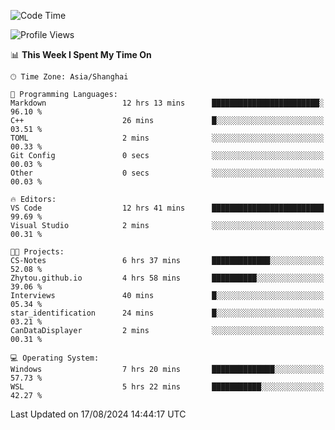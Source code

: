 <!--START_SECTION:waka-->
![Code Time](http://img.shields.io/badge/Code%20Time-1%2C907%20hrs%2055%20mins-blue)

![Profile Views](http://img.shields.io/badge/Profile%20Views-6-blue)

📊 **This Week I Spent My Time On** 

```text
🕑︎ Time Zone: Asia/Shanghai

💬 Programming Languages: 
Markdown                 12 hrs 13 mins      ████████████████████████░   96.10 % 
C++                      26 mins             █░░░░░░░░░░░░░░░░░░░░░░░░   03.51 % 
TOML                     2 mins              ░░░░░░░░░░░░░░░░░░░░░░░░░   00.33 % 
Git Config               0 secs              ░░░░░░░░░░░░░░░░░░░░░░░░░   00.03 % 
Other                    0 secs              ░░░░░░░░░░░░░░░░░░░░░░░░░   00.03 % 

🔥 Editors: 
VS Code                  12 hrs 41 mins      █████████████████████████   99.69 % 
Visual Studio            2 mins              ░░░░░░░░░░░░░░░░░░░░░░░░░   00.31 % 

🐱‍💻 Projects: 
CS-Notes                 6 hrs 37 mins       █████████████░░░░░░░░░░░░   52.08 % 
Zhytou.github.io         4 hrs 58 mins       ██████████░░░░░░░░░░░░░░░   39.06 % 
Interviews               40 mins             █░░░░░░░░░░░░░░░░░░░░░░░░   05.34 % 
star_identification      24 mins             █░░░░░░░░░░░░░░░░░░░░░░░░   03.21 % 
CanDataDisplayer         2 mins              ░░░░░░░░░░░░░░░░░░░░░░░░░   00.31 % 

💻 Operating System: 
Windows                  7 hrs 20 mins       ██████████████░░░░░░░░░░░   57.73 % 
WSL                      5 hrs 22 mins       ███████████░░░░░░░░░░░░░░   42.27 % 
```


 Last Updated on 17/08/2024 14:44:17 UTC
<!--END_SECTION:waka-->